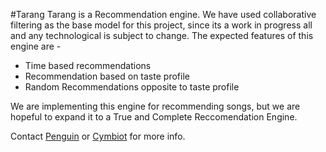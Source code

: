 #Tarang
Tarang is a Recommendation engine. 
We have used collaborative filtering as the base model for this project, since its a work in progress all and any technological is subject to change.
The expected features of this engine are -
* Time based recommendations
* Recommendation based on taste profile
* Random Recommendations opposite to taste profile

We are implementing this engine for recommending songs, but we are hopeful to expand it to a True and Complete Reccomendation Engine.

Contact [Penguin](mailto:ishanjaiswal370@gmail.com) or [Cymbiot](mailto:agniveshkumar15@gmail.com) for more info.
